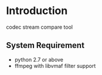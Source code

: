 # Introduction
codec stream compare tool

## System Requirement
- python 2.7 or above
- ffmpeg with libvmaf filter support
